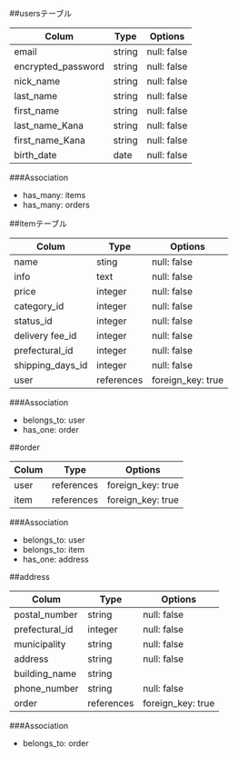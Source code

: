 ##usersテーブル

| Colum            | Type | Options    |
|------------------|------|------------|
|email             |string|null: false |
|encrypted_password|string|null: false |
|nick_name         |string|null: false |
|last_name         |string|null: false |
|first_name        |string|null: false |
|last_name_Kana    |string|null: false |
|first_name_Kana   |string|null: false |
|birth_date        |date  |null: false |

###Association
- has_many: items
- has_many: orders

##itemテーブル

| Colum            | Type        | Options         |
|------------------|-------------|-----------------|
|name              |sting        |null: false      |
|info              |text         |null: false      |
|price             |integer      |null: false      |
|category_id       |integer      |null: false      |
|status_id         |integer      |null: false      |
|delivery fee_id   |integer      |null: false      |
|prefectural_id    |integer      |null: false      |
|shipping_days_id  |integer      |null: false      |
|user              |references   |foreign_key: true|

###Association
- belongs_to: user
- has_one: order

##order

| Colum        | Type     | Options         |
|--------------|----------|-----------------|
|user          |references|foreign_key: true|
|item          |references|foreign_key: true|

###Association
- belongs_to: user
- belongs_to: item
- has_one: address

##address

| Colum        | Type     | Options         |
|--------------|----------|-----------------|
|postal_number |string    |null: false      |
|prefectural_id|integer   |null: false      |
|municipality  |string    |null: false      |
|address       |string    |null: false      |
|building_name |string    |                 |
|phone_number  |string    |null: false      |
|order         |references|foreign_key: true|

###Association
- belongs_to: order